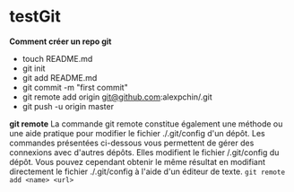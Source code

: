 # testGit

**Comment créer un repo git**

- touch README.md
- git init
- git add README.md
- git commit -m "first commit"
- git remote add origin git@github.com:alexpchin/<reponame>.git
- git push -u origin master

**git remote**
La commande git remote constitue également une méthode ou une aide pratique pour modifier le fichier ./.git/config d'un dépôt. Les commandes présentées ci-dessous vous permettent de gérer des connexions avec d'autres dépôts. Elles modifient le fichier /.git/config du dépôt. Vous pouvez cependant obtenir le même résultat en modifiant directement le fichier ./.git/config à l'aide d'un éditeur de texte.
`git remote add <name> <url>`
